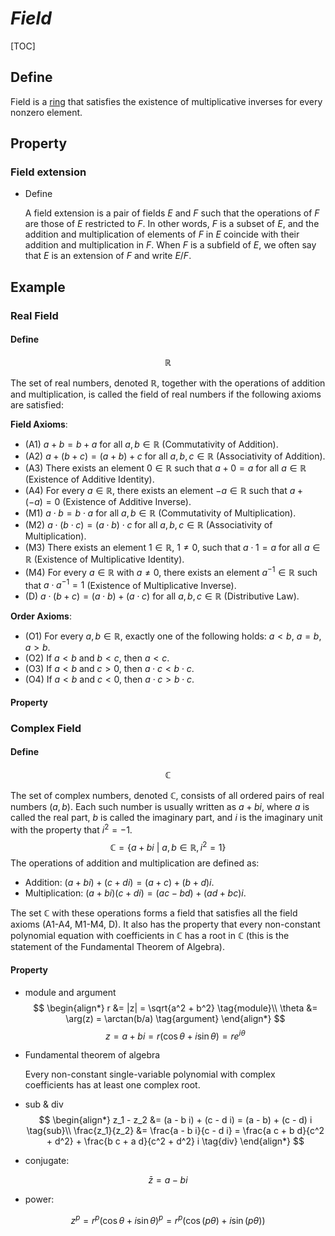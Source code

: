 # $Field$

[TOC]

## Define
Field is a [ring](./Ring.md) that satisfies the existence of multiplicative inverses for every nonzero element.

## Property

 ### Field extension

- Define

  A field extension is a pair of fields $E$ and $F$ such that the operations of $F$ are those of $E$ restricted to $F$. In other words, $F$ is a subset of $E$, and the addition and multiplication of elements of $F$ in $E$ coincide with their addition and multiplication in $F$. When $F$ is a subfield of $E$, we often say that $E$ is an extension of $F$ and write $E/F$.


## Example
### Real Field  

#### Define

$$
\mathbb R
$$

The set of real numbers, denoted $\mathbb{R}$, together with the operations of addition and multiplication, is called the field of real numbers if the following axioms are satisfied:

**Field Axioms**:
- (A1) $a + b = b + a$ for all $a, b \in \mathbb{R}$ (Commutativity of Addition).
- (A2) $a + (b + c) = (a + b) + c$ for all $a, b, c \in \mathbb{R}$ (Associativity of Addition).
- (A3) There exists an element $0 \in \mathbb{R}$ such that $a + 0 = a$ for all $a \in \mathbb{R}$ (Existence of Additive Identity).
- (A4) For every $a \in \mathbb{R}$, there exists an element $-a \in \mathbb{R}$ such that $a + (-a) = 0$ (Existence of Additive Inverse).
- (M1) $a \cdot b = b \cdot a$ for all $a, b \in \mathbb{R}$ (Commutativity of Multiplication).
- (M2) $a \cdot (b \cdot c) = (a \cdot b) \cdot c$ for all $a, b, c \in \mathbb{R}$ (Associativity of Multiplication).
- (M3) There exists an element $1 \in \mathbb{R}$, $1 \neq 0$, such that $a \cdot 1 = a$ for all $a \in \mathbb{R}$ (Existence of Multiplicative Identity).
- (M4) For every $a \in \mathbb{R}$ with $a \neq 0$, there exists an element $a^{-1} \in \mathbb{R}$ such that $a \cdot a^{-1} = 1$ (Existence of Multiplicative Inverse).
- (D) $a \cdot (b + c) = (a \cdot b) + (a \cdot c)$ for all $a, b, c \in \mathbb{R}$ (Distributive Law).

**Order Axioms**:
- (O1) For every $a, b \in \mathbb{R}$, exactly one of the following holds: $a < b$, $a = b$, $a > b$.
- (O2) If $a < b$ and $b < c$, then $a < c$.
- (O3) If $a < b$ and $c > 0$, then $a \cdot c < b \cdot c$.
- (O4) If $a < b$ and $c < 0$, then $a \cdot c > b \cdot c$.
  

#### Property

### Complex Field 

#### Define

$$
\mathbb C
$$

The set of complex numbers, denoted $\mathbb{C}$, consists of all ordered pairs of real numbers $(a, b)$. Each such number is usually written as $a + bi$, where $a$ is called the real part, $b$ is called the imaginary part, and $i$ is the imaginary unit with the property that $i^2 = -1$.
$$
\mathbb C = \{a + b i \ |\ a, b \in \mathbb R ,i^2  = 1\}
$$
The operations of addition and multiplication are defined as:
- Addition: $(a + bi) + (c + di) = (a + c) + (b + d)i$.
- Multiplication: $(a + bi)(c + di) = (ac - bd) + (ad + bc)i$.

The set $\mathbb{C}$ with these operations forms a field that satisfies all the field axioms (A1-A4, M1-M4, D). It also has the property that every non-constant polynomial equation with coefficients in $\mathbb{C}$ has a root in $\mathbb{C}$ (this is the statement of the Fundamental Theorem of Algebra).

#### Property
- module and argument
$$
\begin{align*}
r &= |z| = \sqrt{a^2 + b^2}  \tag{module}\\
\theta &= \arg(z) = \arctan(b/a)  \tag{argument}
\end{align*}
$$
$$
z = a + b i = r (\cos \theta + i \sin \theta) = r e^{i \theta}
$$

- Fundamental theorem of algebra

  Every non-constant single-variable polynomial with complex coefficients has at least one complex root.

- sub & div
$$
\begin{align*}
z_1 - z_2 &= (a - b i) + (c - d i) = (a - b) + (c - d) i  \tag{sub}\\
\frac{z_1}{z_2} &= \frac{a - b i}{c - d i} = \frac{a c + b d}{c^2 + d^2} + \frac{b c + a d}{c^2 + d^2} i  \tag{div}
\end{align*}
$$
- conjugate: 

$$
\bar z = a - b i  \tag{conjugate}
$$
- power: 

$$
z^p = r^p (\cos θ + i \sin θ)^p = r^p (\cos (p θ) + i \sin(p θ))  \tag{De Moiver's theorem}
$$
